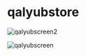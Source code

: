 # qalyubstore

![qalyubscreen2](https://user-images.githubusercontent.com/47438788/103618356-7d119800-4f38-11eb-968e-eae1db1d1737.jpg)

![qalyubscreen](https://user-images.githubusercontent.com/47438788/103618244-4a679f80-4f38-11eb-9f9a-b3f0c3fa202e.jpg)
